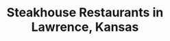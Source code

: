 ---
active: true
aliases:
- steak
- steakhouse
- steakhouses
- steaks
description: Steakhouse restaurants offering curbside, takeout, and delivery food
  in Lawrence, Kansas
name: Steakhouse
redirect_from:
- /cuisines/steak/
- /cuisines/steakhouse/
- /cuisines/steakhouses/
- /cuisines/steaks/
sitemap: true
slug: steakhouse
title: Steakhouse Restaurants in Lawrence, Kansas
---